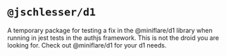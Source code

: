 # `@jschlesser/d1`

A temporary package for testing a fix in the @miniflare/d1 library when running
in jest tests in the authjs framework. This is not the droid you are looking
for. Check out @miniflare/d1 for your d1 needs.
